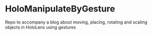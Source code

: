 # HoloManipulateByGesture
Repo to accompany a blog about moving, placing, rotating and scaling objects in HoloLens using gestures
